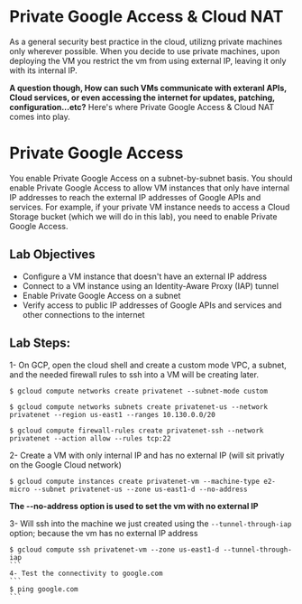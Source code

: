 # Private Google Access & Cloud NAT
As a general security best practice in the cloud, utilizng private machines only wherever possible.
When you decide to use private machines, upon deploying the VM you restrict the vm from using external IP, leaving it only with its internal IP. 

**A question though, How can such VMs communicate with exteranl APIs, Cloud services, or even accessing the internet for updates, patching, configuration...etc?**
Here's where Private Google Access & Cloud NAT comes into play.

# Private Google Access 
You enable Private Google Access on a subnet-by-subnet basis. You should enable Private Google Access to allow VM instances that only have internal IP addresses to reach the external IP addresses of Google APIs and services. For example, if your private VM instance needs to access a Cloud Storage bucket (which we will do in this lab), you need to enable Private Google Access.

## Lab Objectives
- Configure a VM instance that doesn't have an external IP address
- Connect to a VM instance using an Identity-Aware Proxy (IAP) tunnel
- Enable Private Google Access on a subnet
- Verify access to public IP addresses of Google APIs and services and other connections to the internet

## Lab Steps:
1- On GCP, open the cloud shell and create a custom mode VPC, a subnet, and the needed firewall rules to ssh into a VM will be creating later.
```
$ gcloud compute networks create privatenet --subnet-mode custom
```

```
$ gcloud compute networks subnets create privatenet-us --network privatenet --region us-east1 --ranges 10.130.0.0/20
```

```
$ gcloud compute firewall-rules create privatenet-ssh --network privatenet --action allow --rules tcp:22
```

2- Create a VM with only internal IP and has no external IP (will sit privatly on the Google Cloud network)
```
$ gcloud compute instances create privatenet-vm --machine-type e2-micro --subnet privatenet-us --zone us-east1-d --no-address
```

**The --no-address option is used to set the vm with no external IP**

3- Will ssh into the machine we just created using the ```--tunnel-through-iap``` option; because the vm has no external IP address
````
$ gcloud compute ssh privatenet-vm --zone us-east1-d --tunnel-through-iap
```
4- Test the connectivity to google.com
```
$ ping google.com
```
